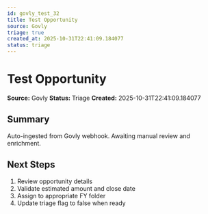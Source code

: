 ```yaml
---
id: govly_test_32
title: Test Opportunity
source: Govly
triage: true
created_at: 2025-10-31T22:41:09.184077
status: triage
---
```


# Test Opportunity

**Source:** Govly
**Status:** Triage
**Created:** 2025-10-31T22:41:09.184077

## Summary

Auto-ingested from Govly webhook. Awaiting manual review and enrichment.

## Next Steps

1. Review opportunity details
2. Validate estimated amount and close date
3. Assign to appropriate FY folder
4. Update triage flag to false when ready
